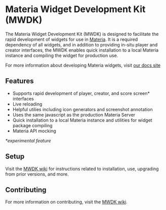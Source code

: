 # Materia Widget Development Kit (MWDK)

The Materia Widget Development Kit (MWDK) is designed to facilitate the rapid development of widgets for use in [Materia](https://github.com/ucfopen/Materia). It is a required dependency of all widgets, and in addition to providing in-situ player and creator interfaces, the MWDK enables quick installation to a local Materia instance and compiling the widget for production use.

For more information about developing Materia widgets, visit [our docs site](https://ucfopen.github.io/Materia-Docs/develop/widget-developer-guide.html)

## Features

* Supports rapid development of player, creator, and score screen* interfaces
* Live reloading
* Helpful utilies including icon generators and screenshot annotation
* Uses the same javascript as the production Materia Server
* Quick installation to a local Materia instance and utilities for widget package compiling
* Materia API mocking

*\*experimental feature*

## Setup

Visit the [MWDK wiki](https://github.com/ucfopen/Materia-Widget-Dev-Kit/wiki) for instructions related to installation, use, upgrading from prior versions, and more.

## Contributing

For more information on contributing, visit the [MWDK wiki](https://github.com/ucfopen/Materia-Widget-Dev-Kit/wiki/Contributing).
